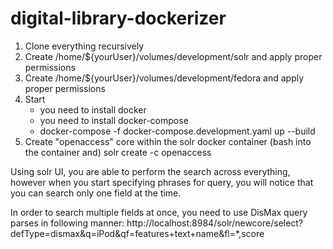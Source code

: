 # digital-library-dockerizer

1. Clone everything recursively
2. Create /home/${yourUser}/volumes/development/solr and apply proper permissions
3. Create /home/${yourUser}/volumes/development/fedora and apply proper permissions
4. Start
    - you need to install docker
    - you need to install docker-compose
    - docker-compose -f docker-compose.development.yaml up --build
5. Create "openaccess" core within the solr docker container (bash into the container and)
    solr create -c openaccess

Using solr UI, you are able to perform the search across everything, however when you start
specifying phrases for query, you will notice that you can search only one field at the time.

In order to search multiple fields at once, you need to use DisMax query parses in following manner:
http://localhost:8984/solr/newcore/select?defType=dismax&q=iPod&qf=features+text+name&fl=*,score
